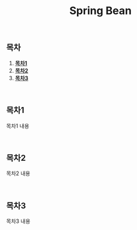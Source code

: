 <div align="center">
  <br />
  <h1>Spring Bean</h1>
  <br />
</div>

## 목차

1. [**목차1**](#1)
2. [**목차2**](#2)
3. [**목차3**](#3)

<br />

<div id="1"></div>

## 목차1

목차1 내용

<br />

<div id="2"></div>

## 목차2

목차2 내용

<br />

<div id="3"></div>

## 목차3

목차3 내용
